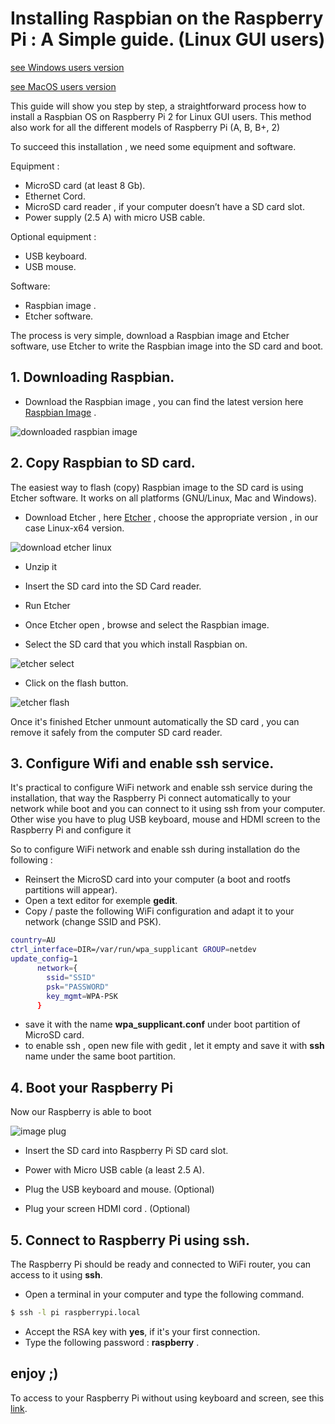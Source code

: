 # Installing Raspbian on the Raspberry Pi : A Simple guide. (Linux GUI users)

[see Windows users version](https://github.com/opendevices/iot.apps/blob/master/doc/od-iot-raspbian-rpi-zero-windows.md)

[see MacOS users version](https://github.com/opendevices/iot.apps/blob/master/doc/)

This guide will show you step by step, a straightforward process how to install a Raspbian OS  on
Raspberry Pi 2 for Linux GUI users. This method also work for all the different models of Raspberry Pi (A, B, B+, 2)


To succeed this installation , we need some equipment and software.

Equipment :

 - MicroSD card (at least 8 Gb).
 - Ethernet Cord.
 - MicroSD card reader , if your computer doesn’t have a SD card slot.
 - Power supply (2.5 A) with micro USB cable.

Optional equipment :
 - USB keyboard.
 - USB mouse.

Software:
 - Raspbian image .
 - Etcher software.

The process is very simple, download a Raspbian image and Etcher software,
use Etcher to write the Raspbian image into the SD card  and boot.


## 1. Downloading Raspbian.

  - Download the Raspbian image ,  you can find the latest version here [Raspbian Image](https://www.raspberrypi.org/downloads/raspbian/) .


![downloaded raspbian image](https://github.com/opendevices/iot.apps/blob/master/doc/img/RaspbianDownload.png)

## 2. Copy Raspbian  to SD card.

The easiest way to flash (copy) Raspbian image to the SD card is using  Etcher software. It works on
all platforms (GNU/Linux, Mac and Windows).

  - Download Etcher , here [Etcher](https://etcher.io/) , choose the appropriate  version , in our case Linux-x64 version.

![download etcher linux](https://github.com/opendevices/iot.apps/blob/master/doc/img/EtcherDownload.png)

  - Unzip it
  - Insert the SD card into the SD Card reader.
  - Run Etcher

  - Once Etcher open , browse and select the Raspbian image.
  - Select the SD card that you which install Raspbian on.

![etcher select](https://github.com/opendevices/iot.apps/blob/master/doc/img/EtcherSelect.png)

  - Click on the flash button.

![etcher flash](https://github.com/opendevices/iot.apps/blob/master/doc/img/EtcherFlash.png)

Once it's finished  Etcher unmount automatically the SD card   , you can  remove it safely  from the computer
SD card reader.

## 3. Configure Wifi and enable ssh service.
It's practical to configure WiFi network and enable ssh service during the installation,
that way the Raspberry Pi connect automatically to your network while boot
and you can connect to it using ssh from your computer.
Other wise you have to plug USB keyboard, mouse and HDMI screen to the Raspberry Pi and configure it

So to configure WiFi network and enable ssh during installation do the following :
 - Reinsert the MicroSD card into your computer (a boot and rootfs partitions will appear).
 - Open a text editor for exemple **gedit**.
 - Copy / paste the following WiFi configuration and adapt it to your network (change SSID and PSK).

 ```bash
 country=AU
 ctrl_interface=DIR=/var/run/wpa_supplicant GROUP=netdev
 update_config=1
       network={
         ssid="SSID"
         psk="PASSWORD"
         key_mgmt=WPA-PSK
       }
 ```
 - save it with the name **wpa_supplicant.conf** under boot partition of MicroSD card.
 - to enable ssh , open new file with gedit , let it empty and save it with **ssh** name under the same boot partition.

## 4. Boot your Raspberry Pi

Now our Raspberry is able to boot

![image plug ]()

- Insert the SD card into Raspberry Pi SD card slot.
- Power with Micro USB cable (a least 2.5 A).

- Plug the USB keyboard and mouse. (Optional)
- Plug your screen  HDMI cord . (Optional)

## 5. Connect to Raspberry Pi using ssh.

The Raspberry Pi should be ready and connected to WiFi router, you can access to it using **ssh**.

  - Open a terminal in your computer and type the following command.

  ```bash
  $ ssh -l pi raspberrypi.local
  ```

  - Accept the RSA key with **yes**, if it's your first connection.
  - Type the following password  : **raspberry** .

 enjoy  ;)
---

To access to your Raspberry Pi without using keyboard and screen, see this [link](https://github.com/opendevices/iot.apps/blob/master/doc/od-iot-raspbian-rpi-windows.md).
